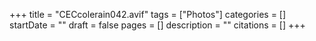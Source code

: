 +++
title = "CECcolerain042.avif"
tags = ["Photos"]
categories = []
startDate = ""
draft = false
pages = []
description = ""
citations = []
+++
